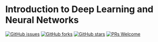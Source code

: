 # Introduction to Deep Learning and Neural Networks
[![GitHub issues](https://img.shields.io/github/issues/Develop-Packt/Introduction-to-Deep-Learning-and-Neural-Networks.svg)](https://github.com/Develop-Packt/Introduction-to-Deep-Learning-and-Neural-Networks/issues)
[![GitHub forks](https://img.shields.io/github/forks/Develop-Packt/Introduction-to-Deep-Learning-and-Neural-Networks.svg)](https://github.com/Develop-Packt/Introduction-to-Deep-Learning-and-Neural-Networks/network)
[![GitHub stars](https://img.shields.io/github/stars/Develop-Packt/Introduction-to-Deep-Learning-and-Neural-Networks.svg)](https://github.com/Develop-Packt/Introduction-to-Deep-Learning-and-Neural-Networks/stargazers)
[![PRs Welcome](https://img.shields.io/badge/PRs-welcome-brightgreen.svg)](https://github.com/Develop-Packt/Introduction-to-Deep-Learning-and-Neural-Networks/pulls)
